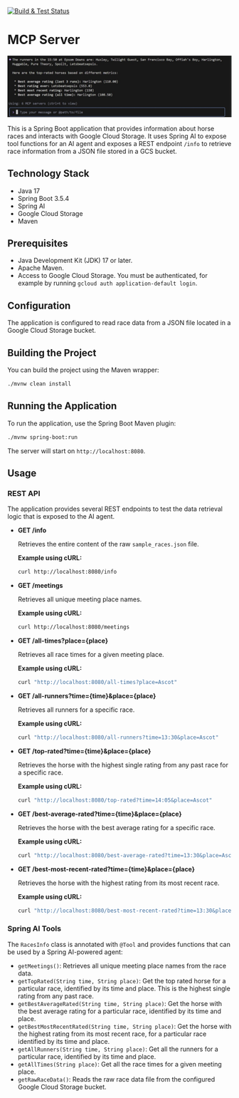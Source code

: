 [![Build & Test Status](https://github.com/TonyKennah/PluckierMCP/actions/workflows/maven.yml/badge.svg)](https://github.com/TonyKennah/PluckierMCP/actions/workflows/maven.yml)



# MCP Server

![Example](gemini.jpg "Gemini using pluckier")

This is a Spring Boot application that provides information about horse races and interacts with Google Cloud Storage. It uses Spring AI to expose tool functions for an AI agent and exposes a REST endpoint `/info` to retrieve race information from a JSON file stored in a GCS bucket.

## Technology Stack

*   Java 17
*   Spring Boot 3.5.4
*   Spring AI
*   Google Cloud Storage
*   Maven

## Prerequisites

*   Java Development Kit (JDK) 17 or later.
*   Apache Maven.
*   Access to Google Cloud Storage. You must be authenticated, for example by running `gcloud auth application-default login`.

## Configuration

The application is configured to read race data from a JSON file located in a Google Cloud Storage bucket.

## Building the Project

You can build the project using the Maven wrapper:

```sh
./mvnw clean install
```

## Running the Application

To run the application, use the Spring Boot Maven plugin:

```sh
./mvnw spring-boot:run
```

The server will start on `http://localhost:8080`.

## Usage

### REST API

The application provides several REST endpoints to test the data retrieval logic that is exposed to the AI agent.

*   **GET /info**

    Retrieves the entire content of the raw `sample_races.json` file.

    **Example using cURL:**
    ```sh
    curl http://localhost:8080/info
    ```

*   **GET /meetings**

    Retrieves all unique meeting place names.

    **Example using cURL:**
    ```sh
    curl http://localhost:8080/meetings
    ```

*   **GET /all-times?place={place}**

    Retrieves all race times for a given meeting place.

    **Example using cURL:**
    ```sh
    curl "http://localhost:8080/all-times?place=Ascot"
    ```

*   **GET /all-runners?time={time}&place={place}**

    Retrieves all runners for a specific race.

    **Example using cURL:**
    ```sh
    curl "http://localhost:8080/all-runners?time=13:30&place=Ascot"
    ```

*   **GET /top-rated?time={time}&place={place}**

    Retrieves the horse with the highest single rating from any past race for a specific race.

    **Example using cURL:**
    ```sh
    curl "http://localhost:8080/top-rated?time=14:05&place=Ascot"
    ```

*   **GET /best-average-rated?time={time}&place={place}**

    Retrieves the horse with the best average rating for a specific race.

    **Example using cURL:**
    ```sh
    curl "http://localhost:8080/best-average-rated?time=13:30&place=Ascot"
    ```

*   **GET /best-most-recent-rated?time={time}&place={place}**

    Retrieves the horse with the highest rating from its most recent race.

    **Example using cURL:**
    ```sh
    curl "http://localhost:8080/best-most-recent-rated?time=13:30&place=Ascot"
    ```

### Spring AI Tools

The `RacesInfo` class is annotated with `@Tool` and provides functions that can be used by a Spring AI-powered agent:
*   `getMeetings()`: Retrieves all unique meeting place names from the race data.
*   `getTopRated(String time, String place)`: Get the top rated horse for a particular race, identified by its time and place. This is the highest single rating from any past race.
*   `getBestAverageRated(String time, String place)`: Get the horse with the best average rating for a particular race, identified by its time and place.
*   `getBestMostRecentRated(String time, String place)`: Get the horse with the highest rating from its most recent race, for a particular race identified by its time and place.
*   `getAllRunners(String time, String place)`: Get all the runners for a particular race, identified by its time and place.
*   `getAllTimes(String place)`: Get all the race times for a given meeting place.
*   `getRawRaceData()`: Reads the raw race data file from the configured Google Cloud Storage bucket.
